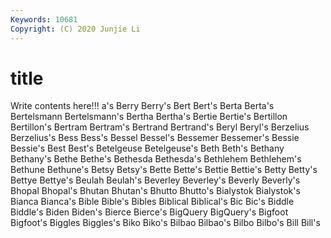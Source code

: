 ```yaml
---
Keywords: 10681
Copyright: (C) 2020 Junjie Li
---
```


# title

Write contents here!!!
a's 
Berry 
Berry's 
Bert 
Bert's 
Berta 
Berta's 
Bertelsmann 
Bertelsmann's
Bertha 
Bertha's 
Bertie 
Bertie's 
Bertillon 
Bertillon's 
Bertram 
Bertram's 
Bertrand 
Bertrand's
Beryl 
Beryl's 
Berzelius 
Berzelius's 
Bess 
Bess's 
Bessel 
Bessel's 
Bessemer 
Bessemer's
Bessie 
Bessie's 
Best 
Best's 
Betelgeuse 
Betelgeuse's 
Beth 
Beth's 
Bethany 
Bethany's
Bethe 
Bethe's 
Bethesda 
Bethesda's 
Bethlehem 
Bethlehem's 
Bethune 
Bethune's 
Betsy 
Betsy's
Bette 
Bette's 
Bettie 
Bettie's 
Betty 
Betty's 
Bettye 
Bettye's 
Beulah 
Beulah's
Beverley 
Beverley's 
Beverly 
Beverly's 
Bhopal 
Bhopal's 
Bhutan 
Bhutan's 
Bhutto 
Bhutto's
Bialystok 
Bialystok's 
Bianca 
Bianca's 
Bible 
Bible's 
Bibles 
Biblical 
Biblical's 
Bic
Bic's 
Biddle 
Biddle's 
Biden 
Biden's 
Bierce 
Bierce's 
BigQuery 
BigQuery's 
Bigfoot
Bigfoot's 
Biggles 
Biggles's 
Biko 
Biko's 
Bilbao 
Bilbao's 
Bilbo 
Bilbo's 
Bill
Bill's 
